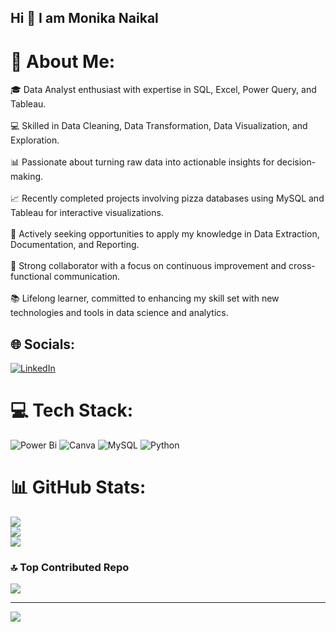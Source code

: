 ## Hi 👋 I am Monika Naikal

# 💫 About Me:
🎓 Data Analyst enthusiast with expertise in SQL, Excel, Power Query, and Tableau.<br><br>
💻 Skilled in Data Cleaning, Data Transformation, Data Visualization, and Exploration.<br><br>
📊 Passionate about turning raw data into actionable insights for decision-making.<br><br>
📈 Recently completed projects involving pizza databases using MySQL and Tableau for interactive visualizations.<br><br>
🚀 Actively seeking opportunities to apply my knowledge in Data Extraction, Documentation, and Reporting.<br><br>
👥 Strong collaborator with a focus on continuous improvement and cross-functional communication.<br><br>
📚 Lifelong learner, committed to enhancing my skill set with new technologies and tools in data science and analytics.


## 🌐 Socials:
[![LinkedIn](https://img.shields.io/badge/LinkedIn-%230077B5.svg?logo=linkedin&logoColor=white)](https://linkedin.com/in/https://www.linkedin.com/in/monika-naikal555?lipi=urn%3Ali%3Apage%3Ad_flagship3_profile_view_base_contact_details%3BOdNqNEn4QMiKRCbDq7Q3Lw%3D%3D) 

# 💻 Tech Stack:
![Power Bi](https://img.shields.io/badge/power_bi-F2C811?style=flat&logo=powerbi&logoColor=black) ![Canva](https://img.shields.io/badge/Canva-%2300C4CC.svg?style=flat&logo=Canva&logoColor=white) ![MySQL](https://img.shields.io/badge/mysql-4479A1.svg?style=flat&logo=mysql&logoColor=white) ![Python](https://img.shields.io/badge/python-3670A0?style=flat&logo=python&logoColor=ffdd54)
# 📊 GitHub Stats:
![](https://github-readme-stats.vercel.app/api?username=Monikaun&theme=default_repocard&hide_border=true&include_all_commits=true&count_private=false)<br/>
![](https://github-readme-streak-stats.herokuapp.com/?user=Monikaun&theme=default_repocard&hide_border=true)<br/>
![](https://github-readme-stats.vercel.app/api/top-langs/?username=Monikaun&theme=default_repocard&hide_border=true&include_all_commits=true&count_private=false&layout=compact)

### 🔝 Top Contributed Repo
![](https://github-contributor-stats.vercel.app/api?username=Monikaun&limit=5&theme=dark&combine_all_yearly_contributions=true)

---
[![](https://visitcount.itsvg.in/api?id=Monikaun&icon=0&color=0)](https://visitcount.itsvg.in)

<!-- Proudly created with GPRM ( https://gprm.itsvg.in ) -->
